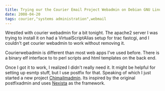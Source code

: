 ```yaml
---
title: Trying our the Courier Email Project Webadmin on Debian GNU Linux
date: 2008-04-20
tags: courier,"systems administration",webmail
---
```

Wrestled with courier webadmin for a bit tonight. The apache2 server I was trying to install it on had a VirtualScriptAlias setup for trac fastcgi, and I couldn't get courier webadmin to work without removing it.


Courierwebadmin is different than most web apps I've used before. There is a binary elf interface to to perl scripts and html templates on the back end.

Once I got it to work, I realized I didn't really need it. It might be helpful for setting up esmtp stuff, but I use postfix for that. Speaking of which I just started a new project <a href="http://www.chimailmadmin.com/blog/">Chimailmadmin</a>. Its inspired by the original postfixadmin and uses <a href="http://www.nexista.org/">Nexista</a> as the framework.

